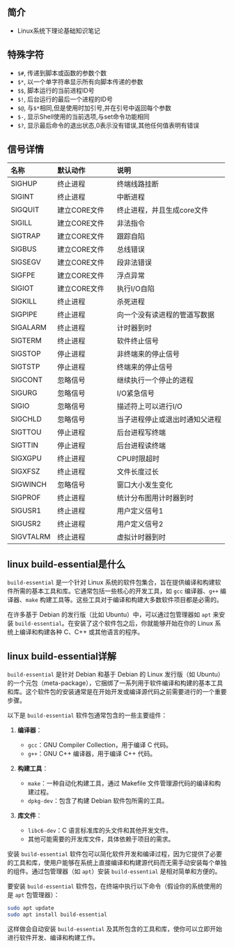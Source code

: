 ## 简介

+ Linux系统下理论基础知识笔记

## 特殊字符  

+ `$#`, 传递到脚本或函数的参数个数
+ `$*`, 以一个单字符串显示所有向脚本传递的参数
+ `$$`, 脚本运行的当前进程ID号
+ `$!`, 后台运行的最后一个进程的ID号
+ `$@`, 与`$*`相同,但是使用时加引号,并在引号中返回每个参数
+ `$-`, 显示Shell使用的当前选项,与set命令功能相同
+ `$?`, 显示最后命令的退出状态,0表示没有错误,其他任何值表明有错误

## 信号详情

|     名称      |    默认动作  |   说明    |
| :---         |  :---       |:---      |
| SIGHUP       |终止进程       |终端线路挂断|
| SIGINT       |终止进程       |中断进程|
| SIGQUIT      |建立CORE文件   |终止进程，并且生成core文件|
| SIGILL       |建立CORE文件   |非法指令|
| SIGTRAP      |建立CORE文件   |跟踪自陷|
| SIGBUS       |建立CORE文件   |总线错误|
| SIGSEGV      |建立CORE文件   |段非法错误|
| SIGFPE       |建立CORE文件   |浮点异常|
| SIGIOT       |建立CORE文件   |执行I/O自陷|
| SIGKILL      |终止进程       |杀死进程|
| SIGPIPE      |终止进程       |向一个没有读进程的管道写数据|
| SIGALARM     |终止进程       |计时器到时|
| SIGTERM      |终止进程       |软件终止信号|
| SIGSTOP      |停止进程       |非终端来的停止信号|
| SIGTSTP      |停止进程       |终端来的停止信号|
| SIGCONT      |忽略信号       |继续执行一个停止的进程|
| SIGURG       |忽略信号       |I/O紧急信号|
| SIGIO        |忽略信号       |描述符上可以进行I/O|
| SIGCHLD      |忽略信号       |当子进程停止或退出时通知父进程|
| SIGTTOU      |停止进程       |后台进程写终端|
| SIGTTIN      |停止进程       |后台进程读终端|
| SIGXGPU      |终止进程       |CPU时限超时|
| SIGXFSZ      |终止进程       |文件长度过长|
| SIGWINCH     |忽略信号       |窗口大小发生变化|
| SIGPROF      |终止进程       |统计分布图用计时器到时|
| SIGUSR1      |终止进程       |用户定义信号1|
| SIGUSR2      |终止进程       |用户定义信号2|
| SIGVTALRM    |终止进程       |虚拟计时器到时|

## linux build-essential是什么

`build-essential` 是一个针对 Linux 系统的软件包集合，旨在提供编译和构建软件所需的基本工具和库。它通常包括一些核心的开发工具，如 `gcc` 编译器、`g++` 编译器、`make` 构建工具等。这些工具对于编译和构建大多数软件项目都是必需的。

在许多基于 Debian 的发行版（比如 Ubuntu）中，可以通过包管理器如 `apt` 来安装 `build-essential`。在安装了这个软件包之后，你就能够开始在你的 Linux 系统上编译和构建各种 C、C++ 或其他语言的程序。

## linux build-essential详解

`build-essential` 是针对 Debian 和基于 Debian 的 Linux 发行版（如 Ubuntu）的一个元包（meta-package），它捆绑了一系列用于软件编译和构建的基本工具和库。这个软件包的安装通常是在开始开发或编译源代码之前需要进行的一个重要步骤。

以下是 `build-essential` 软件包通常包含的一些主要组件：

1. **编译器**：
   - `gcc`：GNU Compiler Collection，用于编译 C 代码。
   - `g++`：GNU C++ 编译器，用于编译 C++ 代码。

2. **构建工具**：
   - `make`：一种自动化构建工具，通过 Makefile 文件管理源代码的编译和构建过程。
   - `dpkg-dev`：包含了构建 Debian 软件包所需的工具。

3. **库文件**：
   - `libc6-dev`：C 语言标准库的头文件和其他开发文件。
   - 其他可能需要的开发库文件，具体依赖于项目的需求。

安装 `build-essential` 软件包可以简化软件开发和编译过程，因为它提供了必要的工具和库，使用户能够在系统上直接编译和构建源代码而无需手动安装每个单独的组件。通过包管理器（如 `apt`）安装 `build-essential` 是相对简单和方便的。

要安装 `build-essential` 软件包，在终端中执行以下命令（假设你的系统使用的是 `apt` 包管理器）：

```bash
sudo apt update
sudo apt install build-essential
```

这样做会自动安装 `build-essential` 及其所包含的工具和库，使你可以立即开始进行软件开发、编译和构建工作。